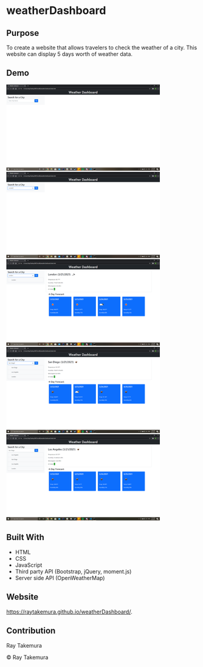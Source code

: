 # weatherDashboard

## Purpose
To create a website that allows travelers to check the weather of a city. This website can display 5 days worth of weather data.

## Demo
<img src="./assets/images/demo1.png" alt='first picture of demo' width=404>
<img src="./assets/images/demo2.png" alt='second picture of demo' width=404>
<img src="./assets/images/demo3.png" alt='third picture of demo' width=404>
<img src="./assets/images/demo4.png" alt='third picture of demo' width=404>
<img src="./assets/images/demo5.png" alt='third picture of demo' width=404>

## Built With
* HTML
* CSS
* JavaScript
* Third party API (Bootstrap, jQuery, moment.js)
* Server side API (OpenWeatherMap)

## Website
https://raytakemura.github.io/weatherDashboard/.

## Contribution
Ray Takemura

&copy; Ray Takemura
